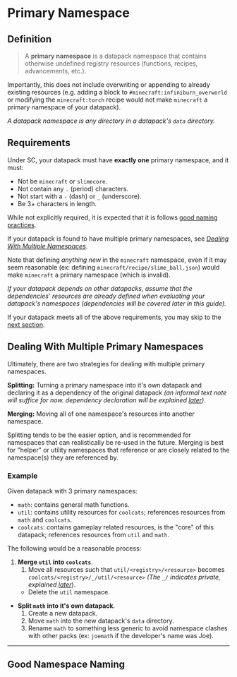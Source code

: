 # Primary Namespace

## Definition

> A **primary namespace** is a datapack namespace that contains otherwise undefined registry resources (functions, recipes, advancements, etc.).
 
Importantly, this does not include overwriting or appending to already existing resources (e.g. adding a block to `#minecraft:infiniburn_overworld` or modifying the `minecraft:torch` recipe would not make `minecraft` a primary namespace of your datapack).

*A datapack namespace is any directory in a datapack's `data` directory.*

## Requirements

Under SC, your datapack must have **exactly one** primary namespace, and it must:

* Not be `minecraft` or `slimecore`.
* Not contain any `.` (period) characters.
* Not start with a `-` (dash) or `_` (underscore).
* Be 3+ characters in length.

While not explicitly required, it is expected that it is follows [good naming practices](TODO).

If your datapack is found to have multiple primary namespaces, see *[Dealing With Multiple Namespaces](TODO)*.

Note that defining *anything new* in the `minecraft` namespace, even if it may seem reasonable (ex: defining `minecraft/recipe/slime_ball.json`) would make `minecraft` a primary namespace (which is invalid).

*If your datapack depends on other datapacks, assume that the dependencies' resources are already defined when evaluating your datapack's namespaces (dependencies will be covered later in this guide).*

If your datapack meets all of the above requirements, you may skip to the [next section](./slimecore.md).

## Dealing With Multiple Primary Namespaces
Ultimately, there are two strategies for dealing with multiple primary namespaces.

**Splitting:** Turning a primary namespace into it's own datapack and declaring it as a dependency of the original datapack *(an informal text note will suffice for now. dependency declaration will be explained [later](TODO))*.

**Merging:** Moving all of one namespace's resources into another namespace.

Splitting tends to be the easier option, and is recommended for namespaces that can realistically be re-used in the future. Merging is best for "helper" or utility namespaces that reference or are closely related to the namespace(s) they are referenced by.

### Example

Given datapack with 3 primary namespaces:

* `math`: contains general math functions.
* `util`: contains utility resources for `coolcats`; references resources from `math` and `coolcats`.
* `coolcats`: contains gameplay related resources, is the "core" of this datapack; references resources from `util` and `math`.

The following would be a reasonable process:

1. **Merge `util` into `coolcats`**.
    1. Move all resources such that `util/<registry>/<resource>` becomes `coolcats/<registry>/_/util/<resource>` *(The `_/` indicates private, explained [later](TODO)*).
    * Delete the `util` namespace.
  
* **Split `math` into it's own datapack**.
    1. Create a new datapack.
    2. Move `math` into the new datapack's `data` directory.
    3. Rename `math` to something less generic to avoid namespace clashes with other packs (ex: `joemath` if the developer's name was Joe).

---

## Good Namespace Naming